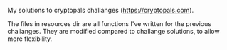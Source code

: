 My solutions to cryptopals challanges (https://cryptopals.com).

The files in resources dir are all functions I've written for the previous challanges.
They are modified compared to challange solutions, to allow more flexibility.
